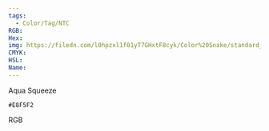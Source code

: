 ```yaml
---
tags:
  - Color/Tag/NTC
RGB:
Hex:
img: https://filedn.com/l0hpzxl1f01yT7GHxtF8cyk/Color%20Snake/standard_csv_to_svg/E8F5F2.svg
CMYK:
HSL:
Name:
---
```

Aqua Squeeze
```palette
#E8F5F2
```
RGB
